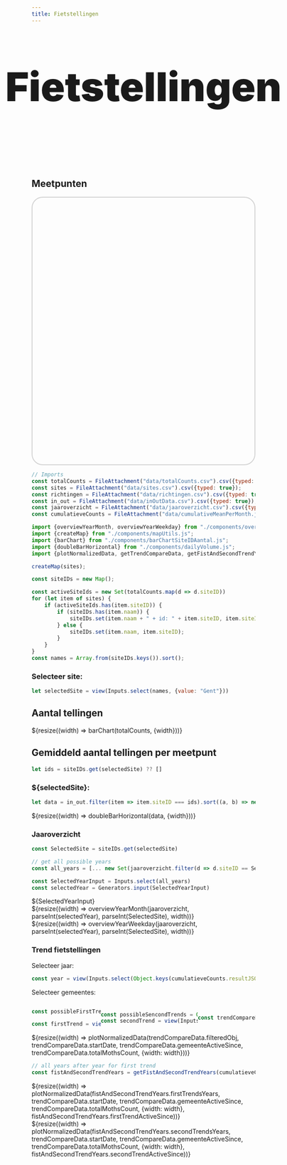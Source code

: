 ```yaml
---
title: Fietstellingen
---
```


<link rel="stylesheet" href="https://unpkg.com/leaflet@1.9.4/dist/leaflet.css"
     integrity="sha256-p4NxAoJBhIIN+hmNHrzRCf9tD/miZyoHS5obTRR9BMY="
     crossorigin=""/>
 <!-- Make sure you put this AFTER Leaflet's CSS -->
 <script src="https://unpkg.com/leaflet@1.9.4/dist/leaflet.js"
     integrity="sha256-20nQCchB9co0qIjJZRGuk2/Z9VM+kNiyxNV1lvTlZBo="
     crossorigin=""></script>

<style>

.hero {
  display: flex;
  flex-direction: column;
  align-items: center;
  font-family: var(--sans-serif);
  margin: 4rem 0 8rem;
  text-wrap: balance;
  text-align: center;
}

.hero h1 {
  margin: 2rem 0;
  max-width: none;
  font-size: 14vw;
  font-weight: 900;
  line-height: 1;
  background-clip: text;
}

.hero h2 {
  margin: 0;
  max-width: 34em;
  font-size: 20px;
  font-style: initial;
  font-weight: 500;
  line-height: 1.5;
  color: var(--theme-foreground-muted);
}

@media (min-width: 640px) {
  .hero h1 {
    font-size: 90px;
  }
}

.center-map {
    margin-left: auto;
    margin-right: auto;
    width: 100%;
}

.style-map {
    border-radius: 25px;
    border: 2px solid lightgray;
    height: 600px;
}

</style>
<div class="hero">
  <h1>Fietstellingen</h1>
</div>

## Meetpunten
<div class="center-map" style="width: 100%">
    <div id="map" class="style-map"></div>
</div>

```js
// Imports
const totalCounts = FileAttachment("data/totalCounts.csv").csv({typed: true});
const sites = FileAttachment("data/sites.csv").csv({typed: true});
const richtingen = FileAttachment("data/richtingen.csv").csv({typed: true});
const in_out = FileAttachment("data/inOutData.csv").csv({typed: true});
const jaaroverzicht = FileAttachment("data/jaaroverzicht.csv").csv({typed: true});
const cumulatieveCounts = FileAttachment("data/cumulativeMeanPerMonth.json").json();

import {overviewYearMonth, overviewYearWeekday} from "./components/overviewYear.js";
import {createMap} from "./components/mapUtils.js";
import {barChart} from "./components/barChartSiteIDAantal.js";
import {doubleBarHorizontal} from "./components/dailyVolume.js";
import {plotNormalizedData, getTrendCompareData, getFistAndSecondTrendYears} from './components/historyPlot.js';
```

```js
createMap(sites);
```

```js
const siteIDs = new Map();

const activeSiteIds = new Set(totalCounts.map(d => d.siteID))
for (let item of sites) {
    if (activeSiteIds.has(item.siteID)) {
        if (siteIDs.has(item.naam)) {
            siteIDs.set(item.naam + " + id: " + item.siteID, item.siteID);
        } else {
            siteIDs.set(item.naam, item.siteID);
        }
    }
}
const names = Array.from(siteIDs.keys()).sort();
```

### Selecteer site:
```js
let selectedSite = view(Inputs.select(names, {value: "Gent"}))
```


## Aantal tellingen

<div class="grid grid-cols-1">
  <div class="card">${resize((width) => barChart(totalCounts, {width}))}</div>
</div>



## Gemiddeld aantal tellingen per meetpunt
```js
let ids = siteIDs.get(selectedSite) ?? []
```


<h3>${selectedSite}:</h3>

```js
let data = in_out.filter(item => item.siteID === ids).sort((a, b) => new Date(a.timeframe) > new Date(b.timeframe))
```

<div class="grid grid-cols-1">

  <div class="card">${resize((width) => doubleBarHorizontal(data, {width}))}</div>

</div>

### Jaaroverzicht

```js
const SelectedSite = siteIDs.get(selectedSite)

// get all possible years
const all_years = [... new Set(jaaroverzicht.filter(d => d.siteID == SelectedSite).map(d => new Date(d.dag).getFullYear().toString()))]

const SelectedYearInput = Inputs.select(all_years)
const selectedYear = Generators.input(SelectedYearInput)
```


<div class="card" style="display: flex; gap: 0.5rem;">
    <div>${SelectedYearInput}</div>
</div>

<div class="grid grid-cols-1">
  <div class="card">
    ${resize((width) => overviewYearMonth(jaaroverzicht, parseInt(selectedYear), parseInt(SelectedSite), width))}
  </div>
</div>

<div class="grid grid-cols-1">
  <div class="card">
    ${resize((width) => overviewYearWeekday(jaaroverzicht, parseInt(selectedYear), parseInt(SelectedSite), width))}
  </div>
</div>



<!-- 
TREND 
-->
### Trend fietstellingen
<label>Selecteer jaar:</label>
```js
const year = view(Inputs.select(Object.keys(cumulatieveCounts.resultJSON), {value: Object.keys(cumulatieveCounts.resultJSON)[0]}))
```

<label>Selecteer gemeentes:</label>
<div style="display: flex; justify-content: space-between; align-items: center;">


```js
const possibleFirstTrends = Object.keys(cumulatieveCounts.resultJSON[year].normalizedSiteCumulativeCountsGemeente)

const firstTrend = view(Inputs.select(possibleFirstTrends), {value: possibleFirstTrends[0]})
```

```js
const possibleSencondTrends = Object.keys(cumulatieveCounts.resultJSON[year].normalizedSiteCumulativeCountsGemeente).filter(gemeente => gemeente !== firstTrend)
const secondTrend = view(Inputs.select(possibleSencondTrends), {value: possibleSencondTrends[0]})
```

```js
const trendCompareData = getTrendCompareData(cumulatieveCounts, year, firstTrend, secondTrend);
```
</div>
<div class="grid grid-cols-1">
  <div class="card">${resize((width) => plotNormalizedData(trendCompareData.filteredObj, trendCompareData.startDate, trendCompareData.gemeenteActiveSince, trendCompareData.totalMothsCount, {width: width}))}</div>
</div>

```js
// all years after year for first trend
const fistAndSecondTrendYears = getFistAndSecondTrendYears(cumulatieveCounts, year, firstTrend, secondTrend)
```

<div class="grid grid-cols-1">
  <div class="card">${resize((width) => plotNormalizedData(fistAndSecondTrendYears.firstTrendsYears, trendCompareData.startDate, trendCompareData.gemeenteActiveSince, trendCompareData.totalMothsCount, {width: width}, fistAndSecondTrendYears.firstTrendActiveSince))}</div>
</div>

<div class="grid grid-cols-1">
  <div class="card">${resize((width) => plotNormalizedData(fistAndSecondTrendYears.secondTrendsYears, trendCompareData.startDate, trendCompareData.gemeenteActiveSince, trendCompareData.totalMothsCount, {width: width}, fistAndSecondTrendYears.secondTrendActiveSince))}</div>
</div>

<!-- 
TREND 
-->
